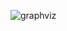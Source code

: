 ![graphviz](https://cdn.discordapp.com/attachments/937092599842480148/946414253009698846/graphviz.png)
